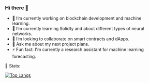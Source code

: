 ### Hi there 👋

- 🔭 I’m currently working on blockchain development and machine learning.
- 🌱 I’m currently learning Solidty and about different types of neural networks.
- 👯 I’m looking to collaborate on smart contracts and dApps.
- 💬 Ask me about my next project plans.
- ⚡ Fun fact: I'm currently a research assistant for machine learning forecasting.

<!-- STATISTICS ABOUT PROFILE -->
 📶 Stats:
<!--  TOP LANGUAGES STATISTICS -->
 [![Top Langs](https://github-readme-stats.vercel.app/api/top-langs/?username=sariold&count_private=true&theme=dark&layout=compact&align=right&width=40%)](https://github.com/anuraghazra/github-readme-stats)

